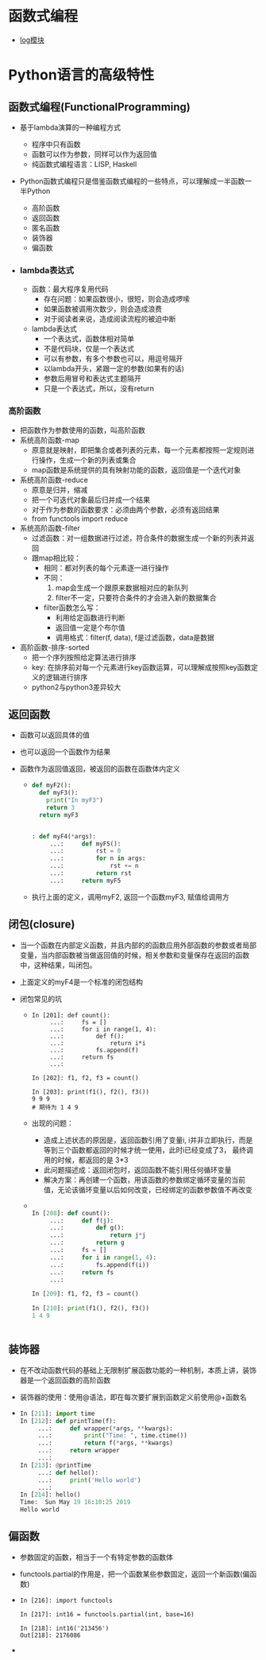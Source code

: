 # 函数式编程

- [log模块](https://www.cnblogs.com/yyds/p/6901864.html)



# Python语言的高级特性

## 函数式编程(FunctionalProgramming)

- 基于lambda演算的一种编程方式

  - 程序中只有函数
  - 函数可以作为参数，同样可以作为返回值
  - 纯函数式编程语言：LISP, Haskell 

- Python函数式编程只是借鉴函数式编程的一些特点，可以理解成一半函数一半Python

  - 高阶函数
  - 返回函数
  - 匿名函数
  - 装饰器
  - 偏函数

- ### lambda表达式

  - 函数：最大程序复用代码
    - 存在问题：如果函数很小，很短，则会造成啰嗦
    - 如果函数被调用次数少，则会造成浪费
    - 对于阅读者来说，造成阅读流程的被迫中断 
  - lambda表达式
    - 一个表达式，函数体相对简单
    - 不是代码块，仅是一个表达式
    - 可以有参数，有多个参数也可以，用逗号隔开
    - 以lambda开头，紧跟一定的参数(如果有的话)
    - 参数后用冒号和表达式主题隔开
    - 只是一个表达式，所以，没有return 

### 高阶函数

- 把函数作为参数使用的函数，叫高阶函数 
- 系统高阶函数-map
  - 原意就是映射，即把集合或者列表的元素，每一个元素都按照一定规则进行操作，生成一个新的列表或集合
  - map函数是系统提供的具有映射功能的函数，返回值是一个迭代对象 
- 系统高阶函数-reduce
  - 原意是归并，缩减
  - 把一个可迭代对象最后归并成一个结果
  - 对于作为参数的函数要求：必须由两个参数，必须有返回结果
  - from functools import reduce
- 系统高阶函数-filter
  - 过滤函数：对一组数据进行过滤，符合条件的数据生成一个新的列表并返回 
  - 跟map相比较：
    - 相同：都对列表的每个元素逐一进行操作
    - 不同：
      1. map会生成一个跟原来数据相对应的新队列
      2. filter不一定，只要符合条件的才会进入新的数据集合
    - filter函数怎么写：
      - 利用给定函数进行判断 
      - 返回值一定是个布尔值 
      - 调用格式：filter(f, data), f是过滤函数，data是数据 
- 高阶函数-排序-sorted
  - 把一个序列按照给定算法进行排序 
  - key: 在排序前对每一个元素进行key函数运算，可以理解成按照key函数定义的逻辑进行排序 
  - python2与python3差异较大



## 返回函数

- 函数可以返回具体的值

- 也可以返回一个函数作为结果

- 函数作为返回值返回，被返回的函数在函数体内定义 

  - ```python
    def myF2():
      def myF3():
        print("In myF3")
        return 3
      return myF3
    
    
    : def myF4(*args):
         ...:     def myF5():
         ...:         rst = 0
         ...:         for n in args: 
         ...:             rst += n 
         ...:         return rst 
         ...:     return myF5
    ```

  - 执行上面的定义，调用myF2, 返回一个函数myF3, 赋值给调用方

## 闭包(closure)

- 当一个函数在内部定义函数，并且内部的的函数应用外部函数的参数或者局部变量，当内部函数被当做返回值的时候，相关参数和变量保存在返回的函数中，这种结果，叫闭包。

- 上面定义的myF4是一个标准的闭包结构

- 闭包常见的坑

  - ```
    In [201]: def count():
         ...:     fs = []
         ...:     for i in range(1, 4):
         ...:         def f():
         ...:             return i*i
         ...:         fs.append(f)
         ...:     return fs 
         ...: 
    
    In [202]: f1, f2, f3 = count()
    
    In [203]: print(f1(), f2(), f3())
    9 9 9
    # 期待为 1 4 9 
    ```

  - 出现的问题：

    - 造成上述状态的原因是，返回函数引用了变量i, i并非立即执行，而是等到三个函数都返回的时候才统一使用，此时i已经变成了3， 最终调用的时候，都返回的是 3*3
    - 此问题描述成：返回闭包时，返回函数不能引用任何循环变量
    - 解决方案：再创建一个函数，用该函数的参数绑定循环变量的当前值，无论该循环变量以后如何改变，已经绑定的函数参数值不再改变

  - ```python 
    
    In [208]: def count():
         ...:     def f(j):
         ...:         def g():
         ...:             return j*j
         ...:         return g 
         ...:     fs = []
         ...:     for i in range(1, 4):
         ...:         fs.append(f(i))
         ...:     return fs 
         ...: 
    
    In [209]: f1, f2, f3 = count()
    
    In [210]: print(f1(), f2(), f3())
    1 4 9
    
    
    
    ```



## 装饰器

- 在不改动函数代码的基础上无限制扩展函数功能的一种机制，本质上讲，装饰器是一个返回函数的高阶函数
- 装饰器的使用：使用@语法，即在每次要扩展到函数定义前使用@+函数名

- ```python
  In [211]: import time 
  In [212]: def printTime(f):
       ...:     def wrapper(*args, **kwargs):
       ...:         print("Time: ", time.ctime())
       ...:         return f(*args, **kwargs)
       ...:     return wrapper
       ...: 
  In [213]: @printTime
       ...: def hello():
       ...:     print('Hello world')
       ...:     
  In [214]: hello()
  Time:  Sun May 19 16:10:25 2019
  Hello world
  ```



## 偏函数

- 参数固定的函数，相当于一个有特定参数的函数体

- functools.partial的作用是，把一个函数某些参数固定，返回一个新函数(偏函数)

- ```
  In [216]: import functools
  
  In [217]: int16 = functools.partial(int, base=16)
  
  In [218]: int16('213456')
  Out[218]: 2176086
  ```

- 

